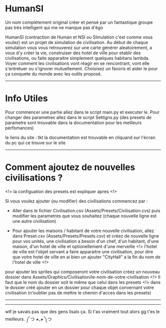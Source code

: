 # HumanSI
Un nom complétement original créer et pensé par un fantastique groupe pas très intelligent qui me ne manque pas d'égo 

HumanSI (contraction de Human et NSI ou SImulation c'est comme vous voulez) est un projet de simulation de 
civilisation. Au début de chaque simulation vous vous retrouverez sur une carte générer aleatoirement,
a vous d'y créer la vie, construiser des hotel de ville pour etablir des civilisations, ou faite apparaitre
simplement quelques habitans lambda. Voyer comment les civilisations vont réagir en se rencontrant,
vont elle s'entretuer ou s'ignorer mutuellement. Choisisez un favoris et aider le pour ça 
conquete du monde avec les outils proposé.

________________________________________________________________________________________________________________________________________________________________________________________________________________________________________________

# Info Utiles
Pour commencer une partie allez dans le script main.py et executer le.
Pour changer des parametres allez dans le script Settigns.py
(des presets de parametre sont trouvable dans la documentation pour les meilleurs perfomances)

le liens du site : tkt
la documentation est trouvable en cliquand sur l'écran
du pc qui ce trouve sur le site

________________________________________________________________________________________________________________________________________________________________________________________________________________________________________________

# Comment ajoutez de nouvelles civilisations ?
<!> la configuation des presets est expliquer apres <!>

Si vous voulez ajouter (ou modifier) des civilisations commencez par :
 - Aller dans le fichier Civilisation.csv (Assets/Presets/Civilisation.cvs)
puis modifier les parametres que vous souhaitez (chaque nouvelle ligne est une autre civilisation)

 - Pour ajouter les maisons / habitant de votre nouvelle civilisation, allez dans Preset.csv 
 (Assets/Presets/Presets.csv) et créez de nouvelle ligne pour vos unités, une civilisation a besoin
 d'un chef, d'un habitant, d'une maison, d'un hotel de ville et optionellement d'une merveille
 <!> l'hotel de ville est l'objet servant a faire apparaitre une civilisation, pour dire
 que votre hotel de ville en ai bien un ajouter "CityHall" a la fin du nom de l'hotel de ville <!>

pour ajouter les sprites qui composeront votre civilisation créez un nouveau dossier dans 
Assets/Graphics/Civilisation/le-nom-de-votre-civilisation
<!> Il faut que le nom du dossier soit le même que celui dans les presets <!>
dans le dossier créé ajouter en un dossier pour chaque objet convernant votre civilisation
(n'oublier pas de mettre le chemin d'acces dans les presets)


________________________________________________________________________________________________________________________
________________________________________________________________________________________________________________________

wtf je savais pas que des gens lisais ça. Si t'as vraiment tout alors gg t'es le meilleurs.
༼ つ ◕_◕ ༽つ